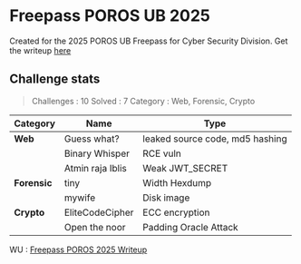 # Freepass POROS UB 2025
Created for the 2025 POROS UB Freepass for Cyber Security Division.
Get the writeup [here](/Internal/Freepass%20POROS/Freepass%20POROS%20Security%20-%20zenCipher%20-%20Muhammad%20Abi%20Abdillah.pdf)

## Challenge stats
>Challenges : 10
Solved : 7
Category : Web, Forensic, Crypto

| Category | Name | Type |
| --- | --- | --- |
| **Web** | Guess what? | leaked source code, md5 hashing |
|     | Binary Whisper | RCE vuln |
|     | Atmin raja Iblis | Weak JWT_SECRET |
| **Forensic** | tiny | Width Hexdump |
|          | mywife | Disk image |
| **Crypto** | EliteCodeCipher | ECC encryption |
|          | Open the noor | Padding Oracle Attack |

WU : [Freepass POROS 2025 Writeup](./Freepass%20POROS%20Security%20-%20zenCipher%20-%20Muhammad%20Abi%20Abdillah.pdf)
